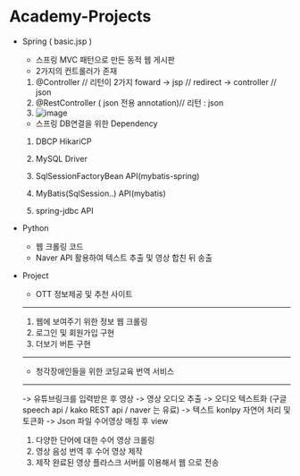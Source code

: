 # Academy-Projects
- Spring ( basic.jsp )
  * 스프링 MVC 패턴으로 만든 동적 웹 게시판
  - 2가지의 컨트롤러가 존재
   1. @Controller // 리턴이 2가지 foward -> jsp // redirect -> controller // json
   2. @RestController ( json 전용 annotation)// 리턴 : json
   3. ![image](https://user-images.githubusercontent.com/91230329/150886384-b05574f3-37b4-4254-97af-6a19b4562dd7.png)
  - 스프링 DB연결을 위한 Dependency
  1. DBCP HikariCP

  2. MySQL Driver
    
  3. SqlSessionFactoryBean API(mybatis-spring)
     
  4. MyBatis(SqlSession..) API(mybatis)

  5. spring-jdbc API
     
- Python
  * 웹 크롤링 코드
  * Naver API 활용하여 텍스트 추출 및 영상 합친 뒤 송출
- Project
  * OTT 정보제공 및 추천 사이트
  ----
  1. 웹에 보여주기 위한 정보 웹 크롤링
  2. 로그인 및 회원가입 구현
  3. 더보기 버튼 구현
  ----
  * 청각장애인들을 위한 코딩교육 번역 서비스 
  -----
   -> 유튜브링크를 입력받은 후 영상 
   -> 영상 오디오 추출 
   -> 오디오 텍스트화 (구글 speech api / kako REST api / naver 는 유료)
   -> 텍스트 konlpy 자연어 처리 및 토큰화 
   -> Json 파일 수어영상 매칭 후 view 

  
  1. 다양한 단어에 대한 수어 영상 크롤링
  2. 영상 음성 번역 후 수어 영상 제작
  3. 제작 완료된 영상 플라스크 서버를 이용해서 웹 으로 전송
